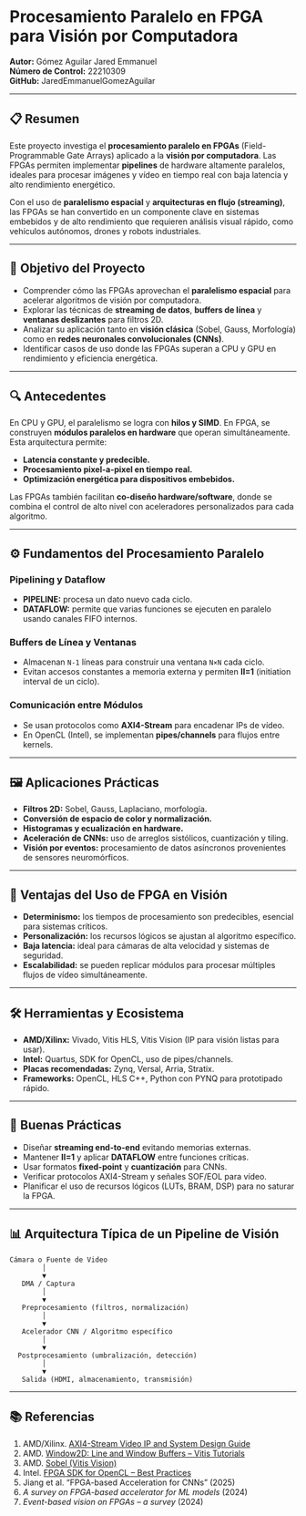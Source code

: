 # Procesamiento Paralelo en FPGA para Visión por Computadora  

**Autor:** Gómez Aguilar Jared Emmanuel  
**Número de Control:** 22210309  
**GitHub:** JaredEmmanuelGomezAguilar  

---

## 📋 Resumen  

Este proyecto investiga el **procesamiento paralelo en FPGAs** (Field-Programmable Gate Arrays) aplicado a la **visión por computadora**. Las FPGAs permiten implementar **pipelines** de hardware altamente paralelos, ideales para procesar imágenes y vídeo en tiempo real con baja latencia y alto rendimiento energético.  

Con el uso de **paralelismo espacial** y **arquitecturas en flujo (streaming)**, las FPGAs se han convertido en un componente clave en sistemas embebidos y de alto rendimiento que requieren análisis visual rápido, como vehículos autónomos, drones y robots industriales.  

---

## 🎯 Objetivo del Proyecto  

- Comprender cómo las FPGAs aprovechan el **paralelismo espacial** para acelerar algoritmos de visión por computadora.  
- Explorar las técnicas de **streaming de datos**, **buffers de línea** y **ventanas deslizantes** para filtros 2D.  
- Analizar su aplicación tanto en **visión clásica** (Sobel, Gauss, Morfología) como en **redes neuronales convolucionales (CNNs)**.  
- Identificar casos de uso donde las FPGAs superan a CPU y GPU en rendimiento y eficiencia energética.  

---

## 🔍 Antecedentes  

En CPU y GPU, el paralelismo se logra con **hilos y SIMD**. En FPGA, se construyen **módulos paralelos en hardware** que operan simultáneamente. Esta arquitectura permite:  

- **Latencia constante y predecible.**  
- **Procesamiento pixel-a-pixel en tiempo real.**  
- **Optimización energética para dispositivos embebidos.**  

Las FPGAs también facilitan **co-diseño hardware/software**, donde se combina el control de alto nivel con aceleradores personalizados para cada algoritmo.  

---

## ⚙️ Fundamentos del Procesamiento Paralelo  

### Pipelining y Dataflow  
- **PIPELINE:** procesa un dato nuevo cada ciclo.  
- **DATAFLOW:** permite que varias funciones se ejecuten en paralelo usando canales FIFO internos.  

### Buffers de Línea y Ventanas  
- Almacenan `N-1` líneas para construir una ventana `N×N` cada ciclo.  
- Evitan accesos constantes a memoria externa y permiten **II=1** (initiation interval de un ciclo).  

### Comunicación entre Módulos  
- Se usan protocolos como **AXI4-Stream** para encadenar IPs de vídeo.  
- En OpenCL (Intel), se implementan **pipes/channels** para flujos entre kernels.  

---

## 🖼️ Aplicaciones Prácticas  

- **Filtros 2D:** Sobel, Gauss, Laplaciano, morfología.  
- **Conversión de espacio de color y normalización.**  
- **Histogramas y ecualización en hardware.**  
- **Aceleración de CNNs:** uso de arreglos sistólicos, cuantización y tiling.  
- **Visión por eventos:** procesamiento de datos asíncronos provenientes de sensores neuromórficos.  

---

## 🔧 Ventajas del Uso de FPGA en Visión  

- **Determinismo:** los tiempos de procesamiento son predecibles, esencial para sistemas críticos.  
- **Personalización:** los recursos lógicos se ajustan al algoritmo específico.  
- **Baja latencia:** ideal para cámaras de alta velocidad y sistemas de seguridad.  
- **Escalabilidad:** se pueden replicar módulos para procesar múltiples flujos de vídeo simultáneamente.  

---

## 🛠️ Herramientas y Ecosistema  

- **AMD/Xilinx:** Vivado, Vitis HLS, Vitis Vision (IP para visión listas para usar).  
- **Intel:** Quartus, SDK for OpenCL, uso de pipes/channels.  
- **Placas recomendadas:** Zynq, Versal, Arria, Stratix.  
- **Frameworks:** OpenCL, HLS C++, Python con PYNQ para prototipado rápido.  

---

## 📝 Buenas Prácticas  

- Diseñar **streaming end-to-end** evitando memorias externas.  
- Mantener **II=1** y aplicar **DATAFLOW** entre funciones críticas.  
- Usar formatos **fixed-point** y **cuantización** para CNNs.  
- Verificar protocolos AXI4-Stream y señales SOF/EOL para vídeo.  
- Planificar el uso de recursos lógicos (LUTs, BRAM, DSP) para no saturar la FPGA.  

---
## 📊 Arquitectura Típica de un Pipeline de Visión  

```text
Cámara o Fuente de Video 
        │
        ▼
   DMA / Captura
        │
        ▼
   Preprocesamiento (filtros, normalización)
        │
        ▼
   Acelerador CNN / Algoritmo específico
        │
        ▼
  Postprocesamiento (umbralización, detección)
        │
        ▼
   Salida (HDMI, almacenamiento, transmisión)
```
---
## 📚 Referencias  

1. AMD/Xilinx. [AXI4-Stream Video IP and System Design Guide](https://docs.xilinx.com/)  
2. AMD. [Window2D: Line and Window Buffers – Vitis Tutorials](https://github.com/Xilinx/Vitis-Tutorials)  
3. AMD. [Sobel (Vitis Vision)](https://www.xilinx.com/)  
4. Intel. [FPGA SDK for OpenCL – Best Practices](https://www.intel.com/content/www/us/en/software/programmable/sdk-for-opencl.html)  
5. Jiang et al. “FPGA-based Acceleration for CNNs” (2025)  
6. *A survey on FPGA-based accelerator for ML models* (2024)  
7. *Event-based vision on FPGAs – a survey* (2024)  
